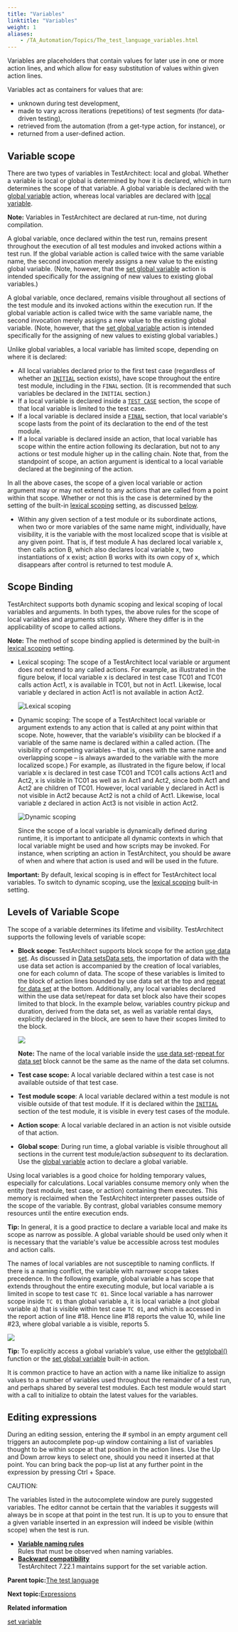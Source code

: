 ```yaml
--- 
title: "Variables"
linktitle: "Variables"
weight: 1
aliases: 
    - /TA_Automation/Topics/The_test_language_variables.html
---
```


Variables are placeholders that contain values for later use in one or more action lines, and which allow for easy substitution of values within given action lines.

Variables act as containers for values that are:

-   unknown during test development,
-   made to vary across iterations \(repetitions\) of test segments \(for data-driven testing\),
-   retrieved from the automation \(from a get-type action, for instance\), or
-   returned from a user-defined action.

## Variable scope

There are two types of variables in TestArchitect: local and global. Whether a variable is local or global is determined by how it is declared, which in turn determines the scope of that variable. A global variable is declared with the [global variable](bia_global_variable.html) action, whereas local variables are declared with [local variable](bia_local_variable.html).

**Note:** Variables in TestArchitect are declared at run-time, not during compilation.

A global variable, once declared within the test run, remains present throughout the execution of all test modules and invoked actions within a test run. If the global variable action is called twice with the same variable name, the second invocation merely assigns a new value to the existing global variable. \(Note, however, that the [set global variable](bia_set_global_variable.html) action is intended specifically for the assigning of new values to existing global variables.\)

A global variable, once declared, remains visible throughout all sections of the test module and its invoked actions within the execution run. If the global variable action is called twice with the same variable name, the second invocation merely assigns a new value to the existing global variable. \(Note, however, that the [set global variable](bia_set_global_variable.html) action is intended specifically for the assigning of new values to existing global variables.\)

Unlike global variables, a local variable has limited scope, depending on where it is declared:

-   All local variables declared prior to the first test case \(regardless of whether an [`INITIAL`](bia_initial.html) section exists\), have scope throughout the entire test module, including in the `FINAL` section. \(It is recommended that such variables be declared in the `INITIAL` section.\)
-   If a local variable is declared inside a [`TEST CASE`](bia_test_case.html) section, the scope of that local variable is limited to the test case.
-   If a local variable is declared inside a [`FINAL`](bia_final.html) section, that local variable's scope lasts from the point of its declaration to the end of the test module.
-   If a local variable is declared inside an action, that local variable has scope within the entire action following its declaration, but not to any actions or test module higher up in the calling chain. Note that, from the standpoint of scope, an action argument is identical to a local variable declared at the beginning of the action.

In all the above cases, the scope of a given local variable or action argument may or may not extend to any actions that are called from a point within that scope. Whether or not this is the case is determined by the setting of the built-in [lexical scoping](bis_lexical_scoping.html) setting, as discussed [below](#section.variables).

-   Within any given section of a test module or its subordinate actions, when two or more variables of the same name might, individually, have visibility, it is the variable with the most localized scope that is visible at any given point. That is, if test module A has declared local variable x, then calls action B, which also declares local variable x, two instantiations of x exist; action B works with its own copy of x, which disappears after control is returned to test module A.

## Scope Binding

TestArchitect supports both dynamic scoping and lexical scoping of local variables and arguments. In both types, the above rules for the scope of local variables and arguments still apply. Where they differ is in the applicability of scope to called actions.

**Note:** The method of scope binding applied is determined by the built-in [lexical scoping](bis_lexical_scoping.html) setting.

-   Lexical scoping: The scope of a TestArchitect local variable or argument does *not* extend to any called actions. For example, as illustrated in the figure below, if local variable x is declared in test case TC01 and TC01 calls action Act1, x is available in TC01, but not in Act1. Likewise, local variable y declared in action Act1 is not available in action Act2.

    ![](/images//Images/lexical_scope.png "Lexical scoping")

-   Dynamic scoping: The scope of a TestArchitect local variable or argument extends to any action that is called at any point within that scope. Note, however, that the variable's *visibility* can be blocked if a variable of the same name is declared within a called action. \(The visibility of competing variables – that is, ones with the same name and overlapping scope – is always awarded to the variable with the more localized scope.\) For example, as illustrated in the figure below, if local variable x is declared in test case TC01 and TC01 calls actions Act1 and Act2, x is visible in TC01 as well as in Act1 and Act2, since both Act1 and Act2 are children of TC01. However, local variable y declared in Act1 is not visible in Act2 because Act2 is not a child of Act1. Likewise, local variable z declared in action Act3 is not visible in action Act2.

    ![](/images//Images/Dynamic_scope.png "Dynamic scoping")

    Since the scope of a local variable is dynamically defined during runtime, it is important to anticipate all dynamic contexts in which that local variable might be used and how scripts may be invoked. For instance, when scripting an action in TestArchitect, you should be aware of when and where that action is used and will be used in the future.


**Important:** By default, lexical scoping is in effect for TestArchitect local variables. To switch to dynamic scoping, use the [lexical scoping](bis_lexical_scoping.html) built-in setting.

## Levels of Variable Scope

The scope of a variable determines its lifetime and visibility. TestArchitect supports the following levels of variable scope:

-   **Block scope**: TestArchitect supports block scope for the action [use data set](bia_use_data_set.html). As discussed in [Data sets](/TA_Help/Topics/Projects_and_tests_dataset.html)[Data sets](/TA_Tutorials/Topics/Data_driven_testing_overview.html), the importation of data with the use data set action is accompanied by the creation of local variables, one for each column of data. The scope of these variables is limited to the block of action lines bounded by use data set at the top and [repeat for data set](bia_repeat_for_data_set.html) at the bottom. Additionally, any local variables declared within the use data set/repeat for data set block also have their scopes limited to that block. In the example below, variables country pickup and duration, derived from the data set, as well as variable rental days, explicitly declared in the block, are seen to have their scopes limited to the block.

    ![](/images//Images/variable_use_data_set.02.png)

    **Note:** The name of the local variable inside the [use data set](bia_use_data_set.html)-[repeat for data set](bia_repeat_for_data_set.html) block cannot be the same as the name of the data set columns.

-   **Test case scope:** A local variable declared within a test case is not available outside of that test case.
-   **Test module scope**: A local variable declared within a test module is not visible outside of that test module. If it is declared within the [`INITIAL`](bia_initial.html) section of the test module, it is visible in every test cases of the module.
-   **Action scope**: A local variable declared in an action is not visible outside of that action.
-   **Global scope**: During run time, a global variable is visible throughout all sections in the current test module/action *subsequent* to its declaration. Use the [global variable](bia_global_variable.html) action to declare a global variable.

Using local variables is a good choice for holding temporary values, especially for calculations. Local variables consume memory only when the entity \(test module, test case, or action\) containing them executes. This memory is reclaimed when the TestArchitect interpreter passes outside of the scope of the variable. By contrast, global variables consume memory resources until the entire execution ends.

**Tip:** In general, it is a good practice to declare a variable local and make its scope as narrow as possible. A global variable should be used only when it is necessary that the variable's value be accessible across test modules and action calls.

The names of local variables are not susceptible to naming conflicts. If there is a naming conflict, the variable with narrower scope takes precedence. In the following example, global variable a has scope that extends throughout the entire executing module, but local variable a is limited in scope to test case `TC 01`. Since local variable a has narrower scope inside `TC 01` than global variable a, it is local variable a \(not global variable a\) that is visible within test case `TC 01`, and which is accessed in the report action of line \#18. Hence line \#18 reports the value 10, while line \#23, where global variable a is visible, reports 5.

![](/images//Images/Variable_same_name.png)

**Tip:** To explicitly access a global variable’s value, use either the [getglobal\(\)](Expressions_functions_getglobal.html) function or the [set global variable](bia_set_global_variable.html) built-in action.

It is common practice to have an action with a name like initialize to assign values to a number of variables used throughout the remainder of a test run, and perhaps shared by several test modules. Each test module would start with a call to initialize to obtain the latest values for the variables.

## Editing expressions

During an editing session, entering the *\#* symbol in an empty argument cell triggers an autocomplete pop-up window containing a list of variables thought to be within scope at that position in the action lines. Use the Up and Down arrow keys to select one, should you need it inserted at that point. You can bring back the pop-up list at any further point in the expression by pressing Ctrl + Space.

CAUTION:

The variables listed in the autocomplete window are purely suggested variables. The editor cannot be certain that the variables it suggests will always be in scope at that point in the test run. It is up to you to ensure that a given variable inserted in an expression will indeed be visible \(within scope\) when the test is run.

-   **[Variable naming rules](/TA_Automation/Topics/The_test_language_variable_naming.html)**  
Rules that must be observed when naming variables.
-   **[Backward compatibility](/TA_Automation/Topics/The_test_language_variables_backward_compatible.html)**  
TestArchitect 7.22.1 maintains support for the set variable action.

**Parent topic:**[The test language](/TA_Automation/Topics/The_test_language.html)

**Next topic:**[Expressions](/TA_Automation/Topics/The_test_language_expressions.html)

**Related information**  


[set variable](/TA_Automation/Topics/bia_set_variable.html)

